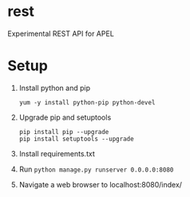 # rest
Experimental REST API for APEL

# Setup
1. Install python and pip
    
    ```
    yum -y install python-pip python-devel
    ```
    
2. Upgrade pip and setuptools
    
    ```
    pip install pip --upgrade
    pip install setuptools --upgrade
    ```
    
3. Install requirements.txt

4. Run `python manage.py runserver 0.0.0.0:8080`

5. Navigate a web browser to localhost:8080/index/
